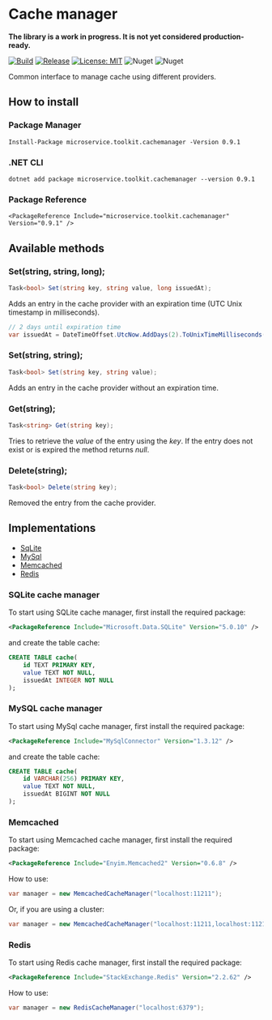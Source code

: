 ﻿# Cache manager

__The library is a work in progress. It is not yet considered production-ready.__

[![Build](https://github.com/MpStyle/microservicetoolkit/actions/workflows/build.yml/badge.svg)](https://github.com/MpStyle/microservicetoolkit/actions/workflows/build.yml)
[![Release](https://github.com/MpStyle/microservicetoolkit/actions/workflows/release.yml/badge.svg)](https://github.com/MpStyle/microservicetoolkit/actions/workflows/release.yml)
[![License: MIT](https://img.shields.io/badge/License-MIT-yellow.svg)](https://opensource.org/licenses/MIT)
![Nuget](https://img.shields.io/nuget/dt/microservice.toolkit.cachemanager)
![Nuget](https://img.shields.io/nuget/v/microservice.toolkit.cachemanager)

Common interface to manage cache using different providers.

## How to install

### Package Manager
```
Install-Package microservice.toolkit.cachemanager -Version 0.9.1
```

### .NET CLI
```
dotnet add package microservice.toolkit.cachemanager --version 0.9.1
```

### Package Reference
```
<PackageReference Include="microservice.toolkit.cachemanager" Version="0.9.1" />
```

## Available methods

### Set(string, string, long);
```C#
Task<bool> Set(string key, string value, long issuedAt);
```

Adds an entry in the cache provider with an expiration time (UTC Unix timestamp in milliseconds).
```C#
// 2 days until expiration time
var issuedAt = DateTimeOffset.UtcNow.AddDays(2).ToUnixTimeMilliseconds()
```

### Set(string, string);
```C#
Task<bool> Set(string key, string value);
```

Adds an entry in the cache provider without an expiration time.

### Get(string);
```C#
Task<string> Get(string key);
```

Tries to retrieve the _value_ of the entry using the _key_. If the entry does not exist or is expired the method returns _null_.

### Delete(string);
```C#
Task<bool> Delete(string key);
```

Removed the entry from the cache provider.

## Implementations
- [SqLite](#sqlite)
- [MySql](#mysql)
- [Memcached](#memcached)
- [Redis](#redis)

### SQLite cache manager

<a name="sqlite"></a>
To start using SQLite cache manager, first install the required package:
```xml
<PackageReference Include="Microsoft.Data.SQLite" Version="5.0.10" />
```

and create the table cache:

```sql
CREATE TABLE cache(
    id TEXT PRIMARY KEY,
    value TEXT NOT NULL,
    issuedAt INTEGER NOT NULL
);
```

### MySQL cache manager

<a name="mysql"></a>
To start using MySql cache manager, first install the required package:
```xml
<PackageReference Include="MySqlConnector" Version="1.3.12" />
```

and create the table cache:

```sql
CREATE TABLE cache(
    id VARCHAR(256) PRIMARY KEY,
    value TEXT NOT NULL,
    issuedAt BIGINT NOT NULL
);
```

### Memcached

<a name="memcached"></a>
To start using Memcached cache manager, first install the required package:
```xml
<PackageReference Include="Enyim.Memcached2" Version="0.6.8" />
```

How to use:
```C#
var manager = new MemcachedCacheManager("localhost:11211");
```
Or, if you are using a cluster:
```C#
var manager = new MemcachedCacheManager("localhost:11211,localhost:11212");
```

### Redis

<a name="redis"></a>
To start using Redis cache manager, first install the required package:
```xml
<PackageReference Include="StackExchange.Redis" Version="2.2.62" />
```

How to use:

```C#
var manager = new RedisCacheManager("localhost:6379");
```